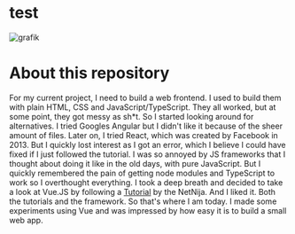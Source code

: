 # test
![grafik](https://user-images.githubusercontent.com/66371497/229347483-9569f216-82d4-4ccf-b57f-dab186f993c4.png)

# About this repository
For my current project, I need to build a web frontend. I used to build them with plain HTML, CSS and JavaScript/TypeScript. They all worked, but at some point, they got messy as sh*t. So I started looking around for alternatives. I tried Googles Angular but I didn't like it because of the sheer amount of files. Later on, I tried React, which was created by Facebook in 2013. But I quickly lost interest as I got an error, which I believe I could have fixed if I just followed the tutorial.
I was so annoyed by JS frameworks that I thought about doing it like in the old days, with pure JavaScript. But I quickly remembered the pain of getting node modules and TypeScript to work so I overthought everything. I took a deep breath and decided to take a look at Vue.JS by following a [Tutorial](https://www.youtube.com/playlist?list=PL4cUxeGkcC9hYYGbV60Vq3IXYNfDk8At1) by the NetNija. And I liked it. Both the tutorials and the framework. So that's where I am today. I made some experiments using Vue and was impressed by how easy it is to build a small web app.

